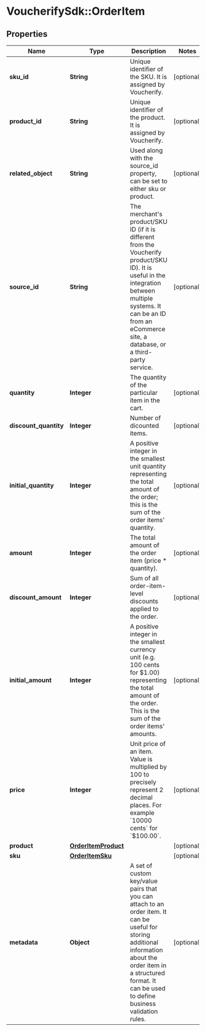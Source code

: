 # VoucherifySdk::OrderItem

## Properties

| Name | Type | Description | Notes |
| ---- | ---- | ----------- | ----- |
| **sku_id** | **String** | Unique identifier of the SKU. It is assigned by Voucherify. | [optional] |
| **product_id** | **String** | Unique identifier of the product. It is assigned by Voucherify. | [optional] |
| **related_object** | **String** | Used along with the source_id property, can be set to either sku or product. | [optional] |
| **source_id** | **String** | The merchant&#39;s product/SKU ID (if it is different from the Voucherify product/SKU ID). It is useful in the integration between multiple systems. It can be an ID from an eCommerce site, a database, or a third-party service. | [optional] |
| **quantity** | **Integer** | The quantity of the particular item in the cart. | [optional] |
| **discount_quantity** | **Integer** | Number of dicounted items. | [optional] |
| **initial_quantity** | **Integer** | A positive integer in the smallest unit quantity representing the total amount of the order; this is the sum of the order items&#39; quantity. | [optional] |
| **amount** | **Integer** | The total amount of the order item (price * quantity). | [optional] |
| **discount_amount** | **Integer** | Sum of all order-item-level discounts applied to the order. | [optional] |
| **initial_amount** | **Integer** | A positive integer in the smallest currency unit (e.g. 100 cents for $1.00) representing the total amount of the order. This is the sum of the order items&#39; amounts. | [optional] |
| **price** | **Integer** | Unit price of an item. Value is multiplied by 100 to precisely represent 2 decimal places. For example &#x60;10000 cents&#x60; for &#x60;$100.00&#x60;. | [optional] |
| **product** | [**OrderItemProduct**](OrderItemProduct.md) |  | [optional] |
| **sku** | [**OrderItemSku**](OrderItemSku.md) |  | [optional] |
| **metadata** | **Object** | A set of custom key/value pairs that you can attach to an order item. It can be useful for storing additional information about the order item in a structured format. It can be used to define business validation rules. | [optional] |

